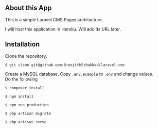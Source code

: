 
## About this App

  

This is a simple Laravel CMS Pages architucture.

I will host this application in Heroku. Will add its URL later.

## Installation

Clone the repository.

`$ git clone git@github.com:SreejithEzhakkad/laravel-cms`

  Create a MySQL database. Copy `.env.example` to `.env` and change values.
Do the following

`$ composer install`

`$ npm install`

`$ npm run production`

`$ php artisan migrate`

`$ php artisan serve`
